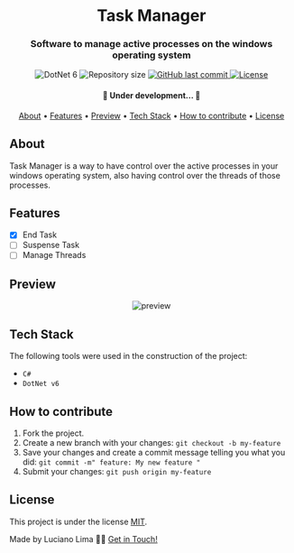 <h1 align="center"> 
	Task Manager
</h1>
<h3 align="center">
  Software to manage active processes on the windows operating system
</h3>
<p align="center">
<img alt="DotNet 6" src="https://img.shields.io/badge/.Net-v6-green">
<img alt="Repository size" src="https://img.shields.io/github/repo-size/lwlima/task-manager">
<a href="https://github.com/lwlima/task-manager/commits/master">
    <img alt="GitHub last commit" src="https://img.shields.io/github/last-commit/lwlima/calculator">
</a>
<a alt="LICENSE" href="./LICENSE">
  <img alt="License" src="https://img.shields.io/badge/license-MIT-yellowgreen">
</a>
</p>
<h4 align="center"> 
🚧 Under development... 🚧
</h4>

<p align="center">
	 <a href="#about">About</a> •
	 <a href="#features">Features</a> •
	 <a href="#preview">Preview</a> • 
	 <a href="#tech-stack">Tech Stack</a> • 
	 <a href="#how-to-contribute">How to contribute</a> • 
	 <a href="#license">License</a>
</p>

## About
Task Manager is a way to have control over the active processes in your windows operating system, also having control over the threads of those processes.

## Features 
- [x] End Task
- [ ] Suspense Task
- [ ] Manage Threads

## Preview
<p align="center">
  <img alt="preview" src="https://user-images.githubusercontent.com/22258650/148702162-c1c0f8b8-56f0-49d6-ba4c-438677e448c8.png">
</p>

## Tech Stack
The following tools were used in the construction of the project:
- `C#`
- `DotNet v6`

<h2 id="how-to-contribute">How to contribute</h2>

1. Fork the project.
2. Create a new branch with your changes: `git checkout -b my-feature`
3. Save your changes and create a commit message telling you what you did: `git commit -m" feature: My new feature "`
4. Submit your changes: `git push origin my-feature`

## License

This project is under the license [MIT](./LICENSE).

Made by Luciano Lima 👋🏽 [Get in Touch!](Https://www.linkedin.com/in/luciano-lima-135816141/)

